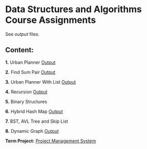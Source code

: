 # Data Structures and Algorithms Course Assignments

See _output_ files.


## Content:

**1.** Urban Planner
    [Output](https://github.com/hybrayhem/data-structures-algorithms/blob/master/1_urban_planner/output.txt)
    
**2.** Find Sum Pair 
    [Output](https://github.com/hybrayhem/data-structures-algorithms/blob/master/2_find_sum_pair/output.txt)
    
**3.** Urban Planner With List
    [Output](https://github.com/hybrayhem/data-structures-algorithms/blob/master/3_urban_planner_with_list/output.txt)
    
**4.** Recursion
    [Output](https://github.com/hybrayhem/data-structures-algorithms/blob/master/4_recursion/output.txt)
    
**5.** Binary Structures
    
**6.** Hybrid Hash Map
    [Output](https://github.com/hybrayhem/data-structures-algorithms/blob/master/6_hybrid_hash_map/output.txt)
    
**7.** BST, AVL Tree and Skip List

**8.** Dynamic Graph
    [Output](https://github.com/hybrayhem/data-structures-algorithms/blob/master/8_dynamic_graph/output.txt)

**Term Project:** [Project Management System](https://github.com/hybrayhem/ProjectManagementSystem)
